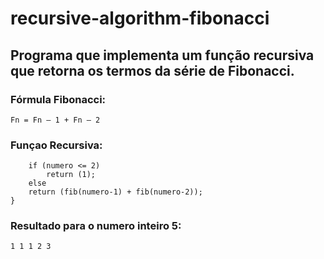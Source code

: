 # recursive-algorithm-fibonacci
## Programa que implementa um função recursiva que retorna os termos da série de Fibonacci.

### Fórmula Fibonacci:
```Fn = Fn – 1 + Fn – 2```

### Funçao Recursiva:

```long fib (int numero) {
	if (numero <= 2)
		return (1);
	else 
	return (fib(numero-1) + fib(numero-2));
}
```
### Resultado para o numero inteiro 5:

```Sequencia Fibonacci: 5
1 1 1 2 3
```
